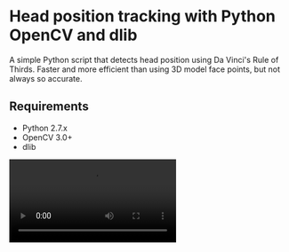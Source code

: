 # Head position tracking with Python OpenCV and dlib
A simple Python script that detects head position using Da Vinci's Rule of Thirds.
Faster and more efficient than using 3D model face points, but not always so accurate.

## Requirements
* Python 2.7.x
* OpenCV 3.0+
* dlib


![alt text](https://gitlab.com/10F/head-pose-tracking-opencv/-/blob/master/presentation.mp4)